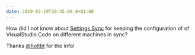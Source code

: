 ```yaml
---
date: 2019-03-19T20:45:00.0+01:00
---
```


How did I not know about [Settings Sync](https://marketplace.visualstudio.com/items?itemName=Shan.code-settings-sync) for keeping the configuration of of VisualStudio Code on different machines in sync?

Thanks [@holtbt](https://twitter.com/holtbt) for the info!
